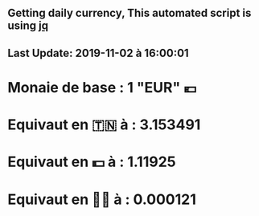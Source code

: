 ## Getting daily currency, This automated script is using [jq](https://stedolan.github.io/jq/)
## Last Update:  2019-11-02 à 16:00:01
 # Monaie de base : 1 "EUR" 💶 
 # Equivaut en 🇹🇳 à :  3.153491 
 # Equivaut en 💵 à : 1.11925
 # Equivaut en 🐱‍💻 à :  0.000121
